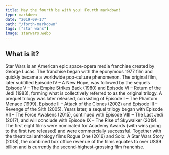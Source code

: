 ```yaml
---
title: May the fourth be with you! Fourth markdown!
type: markdown
date: "2019-09-17"
path: "/forth-markdown"
tags: ["star wars"]
image: starwars.webp
---
```


## What is it?

Star Wars is an American epic space-opera media franchise created by George Lucas. The franchise began with the eponymous 1977 film and quickly became a worldwide pop-culture phenomenon. The original film, later subtitled Episode IV – A New Hope, was followed by the sequels Episode V – The Empire Strikes Back (1980) and Episode VI – Return of the Jedi (1983), forming what is collectively referred to as the original trilogy. A prequel trilogy was later released, consisting of Episode I – The Phantom Menace (1999), Episode II – Attack of the Clones (2002) and Episode III – Revenge of the Sith (2005). Years later, a sequel trilogy began with Episode VII – The Force Awakens (2015), continued with Episode VIII – The Last Jedi (2017), and will conclude with Episode IX – The Rise of Skywalker (2019). The first eight films were nominated for Academy Awards (with wins going to the first two released) and were commercially successful. Together with the theatrical anthology films Rogue One (2016) and Solo: A Star Wars Story (2018), the combined box office revenue of the films equates to over US\$9 billion and is currently the second-highest-grossing film franchise.
